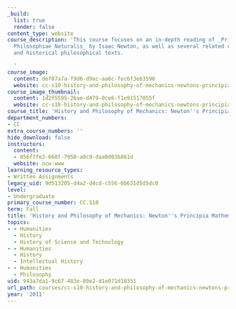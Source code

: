 ```yaml
---
_build:
  list: true
  render: false
content_type: website
course_description: 'This course focuses on an in-depth reading of _Principia Mathematica
  Philosophiae Naturalis_ by Isaac Newton, as well as several related commentaries
  and historical philosophical texts.

  '
course_image:
  content: def07a7a-f9d6-d9ac-aa6c-fec6f3e63590
  website: cc-s10-history-and-philosophy-of-mechanics-newtons-principia-mathematica-fall-2011
course_image_thumbnail:
  content: 1d2f5595-26ae-d479-0ce6-f1e91517855f
  website: cc-s10-history-and-philosophy-of-mechanics-newtons-principia-mathematica-fall-2011
course_title: 'History and Philosophy of Mechanics: Newton''s Principia Mathematica'
department_numbers:
- CC
extra_course_numbers: ''
hide_download: false
instructors:
  content:
  - 856fffe2-668f-7950-a8c9-daa0d03b861d
  website: ocw-www
learning_resource_types:
- Written Assignments
legacy_uid: 9d513205-d4a2-d4cd-c556-6b631d5d5dc0
level:
- Undergraduate
primary_course_number: CC.S10
term: Fall
title: 'History and Philosophy of Mechanics: Newton''s Principia Mathematica'
topics:
- - Humanities
  - History
  - History of Science and Technology
- - Humanities
  - History
  - Intellectual History
- - Humanities
  - Philosophy
uid: 943a7da1-9c67-483e-80e2-d1e071d10351
url_path: courses/cc-s10-history-and-philosophy-of-mechanics-newtons-principia-mathematica-fall-2011
year: '2011'
---
```

